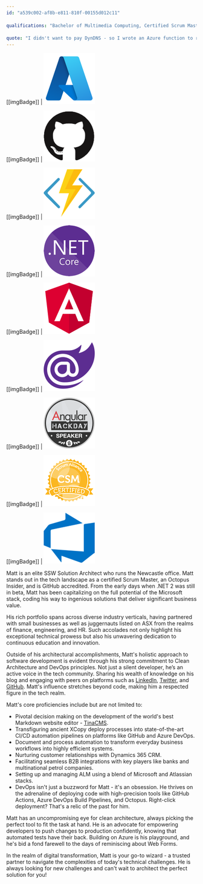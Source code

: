 ```yaml
---
id: "a539c002-af8b-e811-810f-00155d012c11"

qualifications: "Bachelor of Multimedia Computing, Certified Scrum Master"

quote: "I didn't want to pay DynDNS - so I wrote an Azure function to replace them"
---
```


[[imgBadge]]
| ![azure-logo.png](../badges/Business-microsoft-azure.png)

[[imgBadge]]
| ![GitHub.png](../badges/Developer-github.png)

[[imgBadge]]
| ![azure-function-logo.png](../badges/Developer-azure-function.png)

[[imgBadge]]
| ![.NET Core](../badges/Developer-dotnet-core.png)

[[imgBadge]]
| ![angular-logo.png](../badges/Developer-angular.png)

[[imgBadge]]
| ![blazor-logo.png](../badges/Developer-blazor.png)

[[imgBadge]]
| [![Angular Hack Day](../badges/Event-hackday-angular.png)](https://angularhackday.com/)

[[imgBadge]]
| ![CSM Certified](../badges/Certification-scrumalliance-master.png)

[[imgBadge]]
| ![devops](../badges/Business-microsoft-azure-devops.png)

Matt is an elite SSW Solution Architect who runs the Newcastle office. Matt stands out in the tech landscape as a certified Scrum Master, an Octopus Insider, and is GitHub accredited. From the early days when .NET 2 was still in beta, Matt has been capitalizing on the full potential of the Microsoft stack, coding his way to ingenious solutions that deliver significant business value.

His rich portfolio spans across diverse industry verticals, having partnered with small businesses as well as juggernauts listed on ASX from the realms of finance, engineering, and HR. Such accolades not only highlight his exceptional technical prowess but also his unwavering dedication to continuous education and innovation.

Outside of his architectural accomplishments, Matt's holistic approach to software development is evident through his strong commitment to Clean Architecture and DevOps principles. Not just a silent developer, he’s an active voice in the tech community. Sharing his wealth of knowledge on his blog and engaging with peers on platforms such as [LinkedIn](https://www.linkedin.com/in/matt-wicks), [Twitter](https://twitter.com/matteightyate), and [GitHub](https://github.com/wicksipedia). Matt's influence stretches beyond code, making him a respected figure in the tech realm.

Matt's core proficiencies include but are not limited to:

- Pivotal decision making on the development of the world's best Markdown website editor - [TinaCMS](https://tina.io/).
- Transfiguring ancient XCopy deploy processes into state-of-the-art CI/CD automation pipelines on platforms like GitHub and Azure DevOps.
- Document and process automation to transform everyday business workflows into highly efficient systems.
- Nurturing customer relationships with Dynamics 365 CRM.
- Facilitating seamless B2B integrations with key players like banks and multinational petrol companies.
- Setting up and managing ALM using a blend of Microsoft and Atlassian stacks.
- DevOps isn't just a buzzword for Matt - it's an obsession. He thrives on the adrenaline of deploying code with high-precision tools like GitHub Actions, Azure DevOps Build Pipelines, and Octopus. Right-click deployment? That's a relic of the past for him.

Matt has an uncompromising eye for clean architecture, always picking the perfect tool to fit the task at hand. He is an advocate for empowering developers to push changes to production confidently, knowing that automated tests have their back. Building on Azure is his playground, and he's bid a fond farewell to the days of reminiscing about Web Forms.

In the realm of digital transformation, Matt is your go-to wizard - a trusted partner to navigate the complexities of today's technical challenges. He is always looking for new challenges and can't wait to architect the perfect solution for you!
